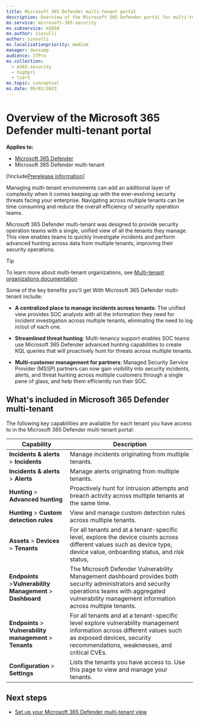 ```yaml
---
title: Microsoft 365 Defender multi-tenant portal
description: Overview of the Microsoft 365 Defender portal for multi-tenant organizations 
ms.service: microsoft-365-security
ms.subservice: m365d
ms.author: siosulli
author: siosulli
ms.localizationpriority: medium
manager: dansimp
audience: ITPro
ms.collection: 
  - m365-security
  - highpri
  - tier1
ms.topic: conceptual
ms.date: 09/01/2023
---
```


# Overview of the Microsoft 365 Defender multi-tenant portal

**Applies to:**

- [Microsoft 365 Defender](https://go.microsoft.com/fwlink/?linkid=2118804)
- Microsoft 365 Defender multi-tenant

[!include[Prerelease information](../../includes/prerelease.md)]

Managing multi-tenant environments can add an additional layer of complexity when it comes keeping up with the ever-evolving security threats facing your enterprise. Navigating across multiple tenants can be time consuming and reduce the overall efficiency of security operation teams.

Microsoft 365 Defender multi-tenant was designed to provide security operation teams with a single, unified view of all the tenants they manage. This view enables teams to quickly investigate incidents and perform advanced hunting across data from multiple tenants, improving their security operations.

>[!Tip]
>To learn more about multi-tenant organizations, see [Multi-tenant organizations documentation](/azure/active-directory/multi-tenant-organizations/)

Some of the key benefits you'll get With Microsoft 365 Defender multi-tenant include:

- **A centralized place to manage incidents across tenants**: The unified view provides SOC analysts with all the information they need for incident investigation across multiple tenants, eliminating the need to log in/out of each one.

- **Streamlined threat hunting**: Multi-tenancy support enables SOC teams use Microsoft 365 Defender advanced hunting capabilities to create KQL queries that will proactively hunt for threats across multiple tenants.

- **Multi-customer management for partners**: Managed Security Service Provider (MSSP) partners can now gain visibility into security incidents, alerts, and threat hunting across multiple customers through a single pane of glass, and help them efficiently run their SOC.  

## What's included in Microsoft 365 Defender multi-tenant

The following key capabilities are available for each tenant you have access to in the Microsoft 365 Defender multi-tenant portal:

| Capability | Description |
| ------ | ------ |
|**Incidents & alerts** > **Incidents** | Manage incidents originating from multiple tenants. |
|**Incidents & alerts** > **Alerts** | Manage alerts originating from multiple tenants. |
|**Hunting** > **Advanced hunting**| Proactively hunt for intrusion attempts and breach activity across multiple tenants at the same time.|
|**Hunting** > **Custom detection rules**|View and manage custom detection rules across multiple tenants.|
|**Assets** > **Devices** > **Tenants**| For all tenants and at a tenant-specific level, explore the device counts across different values such as device type, device value, onboarding status, and risk status, |
|**Endpoints** >**Vulnerability Management** > **Dashboard** |The Microsoft Defender Vulnerability Management dashboard provides both security administrators and security operations teams with aggregated vulnerability management information across multiple tenants. |
|**Endpoints** > **Vulnerability management** > **Tenants** |For all tenants and at a tenant-specific level explore vulnerability management information across different values such as exposed devices, security recommendations, weaknesses, and critical CVEs. |
|**Configuration** > **Settings**|Lists the tenants you have access to. Use this page to view and manage your tenants.|

## Next steps

- [Set up your Microsoft 365 Defender multi-tenant view](mto-requirements.md)
